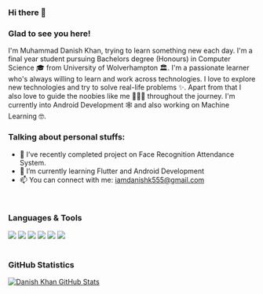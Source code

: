 ### Hi there 👋

### Glad to see you here!
I'm Muhammad Danish Khan, trying to learn something new each day. I'm a final year student pursuing Bachelors degree (Honours) in Computer Science 🎓 from University of Wolverhampton 🏛. I'm a passionate learner who's always willing to learn and work across technologies. I love to explore new technologies and try to solve real-life problems ✨. Apart from that I also love to guide the noobies like me 👨🏻‍💻 throughout the journey. I'm currently into Android Development 🕸️ and also working on Machine Learning 🤓.

### Talking about personal stuffs:

- 🌱 I’ve recently completed project on Face Recognition Attendance System.
- 🔭 I’m currently learning Flutter and Android Development
- 📫 You can connect with me: iamdanishk555@gmail.com

<br>

### Languages & Tools
<div>
<img src="https://img.shields.io/badge/Dart-0175C2?style=flat-square&logo=dart&logoColor=white">
<img src="https://img.shields.io/badge/Flutter-02569B?style=flat-square&logo=flutter&logoColor=white">
<img src="https://img.shields.io/badge/Java-ED8B00?style=flat-square&logo=java&logoColor=white">
<img src="https://img.shields.io/badge/Kotlin-8a2be2?style=flat-square&logo=kotlin&logoColor=white">
<img src="https://img.shields.io/badge/Android-02569B?style=flat-square&logo=android&logoColor=brightgreen">
<img src="https://img.shields.io/badge/IDE-android%20studio-green">  
</div>
<br>    
  
  
### GitHub Statistics
<div>
    
[![Danish Khan GitHub Stats](https://github-readme-stats.vercel.app/api?username=imdanishk&show_icons=true&theme=radical)](https://github.com/anuraghazra/github-readme-stats)    
    
</div> 
